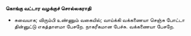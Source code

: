 **கொங்கு வட்டார வழக்குச் சொல்லகராதி**
- சுவையாக; விரும்பி உண்ணும் வகையில்; வாய்க்கி வக்கணையா செஞ்சு போட்டா தின்னுட்டு எகத்தாளமா பேசறே. நாகரீகமான பேச்சு. வக்கணையா பேசறே.

